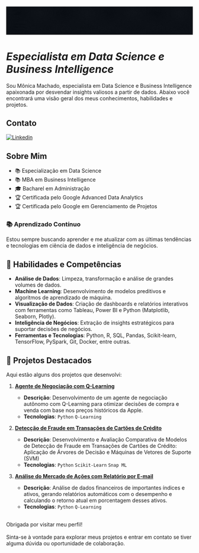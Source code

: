 ![Especialista em Data Science e Business Intelligence](capa-seja-capaz.gif)
# *Especialista em Data Science e Business Intelligence*



Sou Mônica Machado, especialista em Data Science e Business Intelligence apaixonada por desvendar insights valiosos a partir de dados. 
Abaixo você encontrará uma visão geral dos meus conhecimentos, habilidades e projetos.

## Contato
[![Linkedin](https://img.shields.io/badge/-monicaalessandra-blue?style=flat-square&logo=Linkedin&logoColor=white&link=LINK-DO-SEU-LINKEDIN)](https://www.linkedin.com/in/monicaalessandra/)

## Sobre Mim

- 📚 Especialização em Data Science
- 📚 MBA em Business Intelligence
- 🎓 Bacharel em Administração
- 🏆 Certificada pelo Google Advanced Data Analytics
- 🏆 Certificada pelo Google em Gerenciamento de Projetos

### 📚 Aprendizado Contínuo

Estou sempre buscando aprender e me atualizar com as últimas tendências e tecnologias em ciência de dados e inteligência de negócios. 
  
## 🚀 Habilidades e Competências

- **Análise de Dados**: Limpeza, transformação e análise de grandes volumes de dados.
- **Machine Learning**: Desenvolvimento de modelos preditivos e algoritmos de aprendizado de máquina.
- **Visualização de Dados**: Criação de dashboards e relatórios interativos com ferramentas como Tableau, Power BI e Python (Matplotlib, Seaborn, Plotly).
- **Inteligência de Negócios**: Extração de insights estratégicos para suportar decisões de negócios.
- **Ferramentas e Tecnologias**: Python, R, SQL, Pandas, Scikit-learn, TensorFlow, PySpark, Git, Docker, entre outras.

## 📂 Projetos Destacados

Aqui estão alguns dos projetos que desenvolvi:

1. [**Agente de Negociação com Q-Learning**](https://github.com/monicamachadodev/Agente-de-negocios)
   - **Descrição**: Desenvolvimento de um agente de negociação autônomo com Q-Learning para otimizar decisões de compra e venda com base nos preços históricos da Apple.
   - **Tecnologias**: `Python` `Q-Learning`

2. [**Detecção de Fraude em Transações de Cartões de Crédito**](https://github.com/monicamachadodev/Deteccao-fraude-cartao-credito)
   - **Descrição**: Desenvolvimento e Avaliação Comparativa de Modelos de Detecção de Fraude em Transações de Cartões de Crédito: Aplicação de Árvores de Decisão e Máquinas de Vetores de Suporte (SVM)
   - **Tecnologias**: `Python` `Scikit-Learn` `Snap ML`
     
3. [**Análise do Mercado de Ações com Relatório por E-mail**](https://github.com/monicamachadodev/projeto-analise-de-dados-financeiros)
   - **Descrição**: Análise de dados financeiros de importantes índices e ativos, gerando relatórios automáticos com o desempenho e calculando o retorno atual em porcentagem desses ativos.
   - **Tecnologias**: `Python` `Q-Learning`
<br>
Obrigada por visitar meu perfil!
<br><br>
Sinta-se à vontade para explorar meus projetos e entrar em contato se tiver alguma dúvida ou oportunidade de colaboração.


<!-- [![Badge de Data Science](https://img.shields.io/badge/Data%20Science-Enthusiast-blue)](https://github.com/monicamachadodev) --!>

